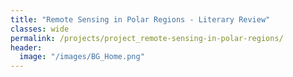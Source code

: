 ```yaml
---
title: "Remote Sensing in Polar Regions - Literary Review"
classes: wide
permalink: /projects/project_remote-sensing-in-polar-regions/
header:
  image: "/images/BG_Home.png"
---
```


